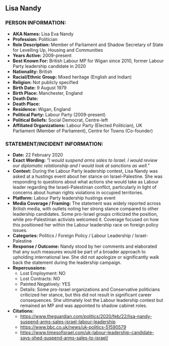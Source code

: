 ## Lisa Nandy

### PERSON INFORMATION:
- **AKA Names:** Lisa Eva Nandy
- **Profession:** Politician
- **Role Description:** Member of Parliament and Shadow Secretary of State for Levelling Up, Housing and Communities
- **Years Active:** 2009-present
- **Best Known For:** British Labour MP for Wigan since 2010, former Labour Party leadership candidate in 2020
- **Nationality:** British
- **Racial/Ethnic Group:** Mixed heritage (English and Indian)
- **Religion:** Not publicly specified
- **Birth Date:** 9 August 1979
- **Birth Place:** Manchester, England
- **Death Date:** 
- **Death Place:** 
- **Residence:** Wigan, England
- **Political Party:** Labour Party (2009-present)
- **Political Beliefs:** Social Democrat, Centre-left
- **Affiliated Organizations:** Labour Party (Elected Politician), UK Parliament (Member of Parliament), Centre for Towns (Co-founder)

### STATEMENT/INCIDENT INFORMATION:
- **Date:** 22 February 2020
- **Exact Wording:** *"I would suspend arms sales to Israel. I would review our diplomatic relationship and I would look at sanctions as well."*
- **Context:** During the Labour Party leadership contest, Lisa Nandy was asked at a hustings event about her stance on Israel-Palestine. She was responding to questions about what actions she would take as Labour leader regarding the Israeli-Palestinian conflict, particularly in light of concerns about human rights violations in occupied territories.
- **Platform:** Labour Party leadership hustings event
- **Media Coverage / Framing:** The statement was widely reported across British media, with outlets noting her strong stance compared to other leadership candidates. Some pro-Israel groups criticized the position, while pro-Palestinian activists welcomed it. Coverage focused on how this positioned her within the Labour leadership race on foreign policy issues.
- **Categories:** Politics / Foreign Policy / Labour Leadership / Israel-Palestine
- **Response / Outcome:** Nandy stood by her comments and elaborated that any such measures would be part of a broader approach to upholding international law. She did not apologize or significantly walk back the statement during the leadership campaign.
- **Repercussions:**
  - Lost Employment: NO
  - Lost Contracts: NO
  - Painted Negatively: YES
  - Details: Some pro-Israel organizations and Conservative politicians criticized her stance, but this did not result in significant career consequences. She ultimately lost the Labour leadership contest but remained an MP and was appointed to shadow cabinet roles.
- **Citations:** 
  - https://www.theguardian.com/politics/2020/feb/22/lisa-nandy-suspend-arms-sales-israel-labour-leadership
  - https://www.bbc.co.uk/news/uk-politics-51590579
  - https://www.timesofisrael.com/uk-labour-leadership-candidate-says-shed-suspend-arms-sales-to-israel/